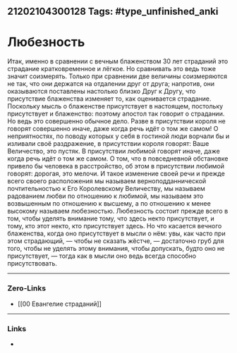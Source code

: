 21202104300128
Tags: #type_unfinished_anki 
---
# Любезность

Итак, именно в сравнении с вечным блаженством 30 лет страданий это страдание кратковременное и лёгкое. Но сравнивать это ведь тоже значит соизмерять. Только при сравнении две величины соизмеряются не так, что они держатся на отдалении друг от друга; напротив, они оказываются поставлены настолько близко Друг к Другу, что присутствие блаженства изменяет то, как оценивается страдание. Поскольку мысль о блаженстве присутствует в настоящем, постольку присутствует и блаженство: поэтому апостол так говорит о страдании. Но ведь это совершенно обычное дело. Разве в присутствии короля не говорят совершенно иначе, даже когда речь идёт о том же самом! О неприятностях, по поводу которых у себя в гостиной люди ворчали бы и изливали своё раздражение, в присутствии короля говорят: Ваше Величество, это пустяк. В присутствии любимой говорят иначе, даже когда речь идёт о том же самом. О том, что в повседневной обстановке привело бы человека в расстройство, об этом в присутствии любимой говорят: дорогая, это мелочи. И такое изменение своей речи и прежде всего своего расположения мы называем верноподданнической почтительностью к Его Королевскому Величеству, мы называем радованием любви по отношению к любимой, мы называем это возвышенным по отношению к высшему, а по отношению к менее высокому называем любезностью. Любезность состоит прежде всего в том, чтобы уделять внимание тому, что здесь некто присутствует, и тому, кто этот некто, кто присутствует здесь. Но что касается вечного блаженства, когда оно присутствует в мысли о нём: увы, как часто при этом страдающий, — чтобы не сказать жёстче, — достаточно груб для того, чтобы не уделять этому внимания, чтобы допускать, будто оно не присутствует, — тогда как в мысли оно ведь всегда способно присутствовать.

---
### Zero-Links
- [[00 Евангелие страданий]]
---
### Links
-